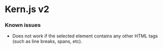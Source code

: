 # Kern.js v2

### Known issues
+ Does not work if the selected element contains any other HTML tags (such as line breaks, spans, etc).